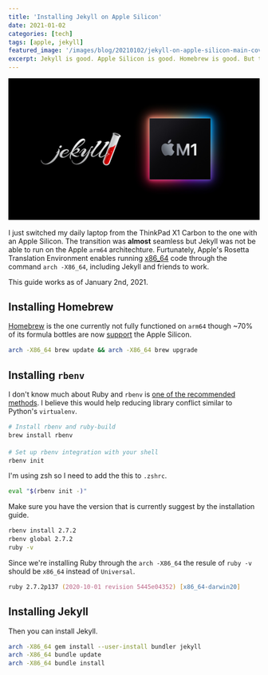 ```yaml
---
title: 'Installing Jekyll on Apple Silicon'
date: 2021-01-02
categories: [tech]
tags: [apple, jekyll]
featured_image: '/images/blog/20210102/jekyll-on-apple-silicon-main-cover.webp'
excerpt: Jekyll is good. Apple Silicon is good. Homebrew is good. But they're not willing to work together peacfully at the moment.
---
```


![](/images/blog/20210102/jekyll-on-apple-silicon-cover.webp)

I just switched my daily laptop from the ThinkPad X1 Carbon to the one with an Apple Silicon. The transition was __almost__ seamless but Jekyll was not be able to run on the Apple `arm64` architechture. Furtunately, Apple's Rosetta Translation Environment enables running [x86_64][1] code through the command `arch -X86_64`, including Jekyll and friends to work.

This guide works as of January 2nd, 2021.

## Installing Homebrew

[Homebrew][2] is the one currently not fully functioned on `arm64` though ~70% of its formula bottles are now [support][3] the Apple Silicon. 

```zsh
arch -X86_64 brew update && arch -X86_64 brew upgrade
```

## Installing `rbenv`

I don't know much about Ruby and `rbenv` is [one of the recommended methods][4]. I believe this would help reducing library conflict similar to Python's `virtualenv`.

```zsh
# Install rbenv and ruby-build
brew install rbenv

# Set up rbenv integration with your shell
rbenv init
```

I'm using zsh so I need to add the this to `.zshrc`.

```zsh
eval "$(rbenv init -)"
```

Make sure you have the version that is currently suggest by the installation guide.

```zsh
rbenv install 2.7.2
rbenv global 2.7.2
ruby -v
```

Since we're installing Ruby through the `arch -X86_64` the resule of `ruby -v` should be `x86_64` instead of `Universal`.

```zsh
ruby 2.7.2p137 (2020-10-01 revision 5445e04352) [x86_64-darwin20]
```

## Installing Jekyll

Then you can install Jekyll.

```zsh
arch -X86_64 gem install --user-install bundler jekyll
arch -X86_64 bundle update
arch -X86_64 bundle install
```

[1]: https://developer.apple.com/documentation/apple_silicon/about_the_rosetta_translation_environment
[2]: https://brew.sh
[3]: https://github.com/Homebrew/brew/issues/10152
[4]: https://jekyllrb.com/docs/installation/macos/